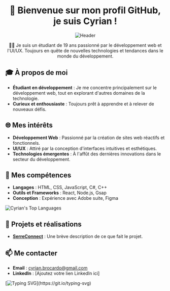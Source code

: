 <div align="center">

# 👋 Bienvenue sur mon profil GitHub, je suis Cyrian !

![Header](https://i.ibb.co/StCJGc1/github-header-image-3.png)

👨‍🎓 Je suis un étudiant de 19 ans passionné par le développement web et l'UI/UX. Toujours en quête de nouvelles technologies et tendances dans le monde du développement.

</div>

## 🎓 À propos de moi
- **Étudiant en développement** : Je me concentre principalement sur le développement web, tout en explorant d'autres domaines de la technologie.
- **Curieux et enthousiaste** : Toujours prêt à apprendre et à relever de nouveaux défis.

## 🌐 Mes intérêts
- **Développement Web** : Passionné par la création de sites web réactifs et fonctionnels.
- **UI/UX** : Attiré par la conception d'interfaces intuitives et esthétiques.
- **Technologies émergentes** : À l'affût des dernières innovations dans le secteur du développement.

## 💼 Mes compétences
- **Langages** : HTML, CSS, JavaScript, C#, C++
- **Outils et Frameworks** : React, Node.js, Gsap
- **Conception** : Expérience avec Adobe suite, Figma
  
<p>
  <img src="https://github-readme-stats.vercel.app/api/top-langs/?username=Explo38&layout=compact&theme=dark" alt="Cyrian's Top Languages">
</p>

## 🚀 Projets et réalisations
- **[SerreConnect](https://github.com/Explo38/SerreConnect_V2.git)** : Une brève description de ce que fait le projet.

## 📫 Me contacter
- **Email** : [cyrian.brocardo@gmail.com](mailto:cyrian.brocardo@gmail.com)
- **LinkedIn** : [Ajoutez votre lien LinkedIn ici]

[![Typing SVG](https://readme-typing-svg.herokuapp.com?lines=Je+suis+Cyrian;Développeur+web+passionné...)](https://git.io/typing-svg)



